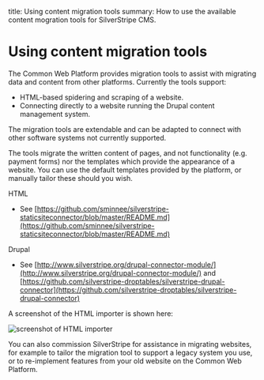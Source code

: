 title: Using content migration tools
summary: How to use the available content mogration tools for SilverStripe CMS.

# Using content migration tools

The Common Web Platform provides migration tools to assist with migrating data and content from other platforms. Currently the tools support:

* HTML-based spidering and scraping of a website.
* Connecting directly to a website running the Drupal content management system.

The migration tools are extendable and can be adapted to connect with other software systems not currently supported. 

The tools migrate the written content of pages, and not functionality (e.g. payment forms) nor the templates which provide the appearance of a website. You can use the default templates provided by the platform, or manually tailor these should you wish.

HTML

* See [https://github.com/sminnee/silverstripe-staticsiteconnector/blob/master/README.md](https://github.com/sminnee/silverstripe-staticsiteconnector/blob/master/README.md)

Drupal

* See [http://www.silverstripe.org/drupal-connector-module/](http://www.silverstripe.org/drupal-connector-module/) and  [https://github.com/silverstripe-droptables/silverstripe-drupal-connector](https://github.com/silverstripe-droptables/silverstripe-drupal-connector)

A screenshot of the HTML importer is shown here:

![screenshot of HTML importer](/_images/html-importer-screenshot.jpg)

You can also commission SilverStripe for assistance in migrating websites, for example to tailor the migration tool to support a legacy system you use, or to re-implement features from your old website on the Common Web Platform.
